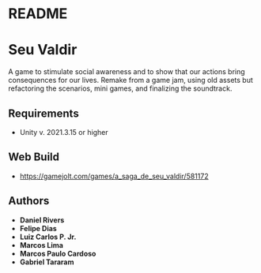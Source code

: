 # README #

# Seu Valdir

A game to stimulate social awareness and to show that our actions bring consequences for our lives.
Remake from a game jam, using old assets but refactoring the scenarios, mini games, and finalizing the soundtrack.

## Requirements

- Unity v. 2021.3.15 or higher

## Web Build

- https://gamejolt.com/games/a_saga_de_seu_valdir/581172

## Authors

* **Daniel Rivers**
* **Felipe Dias**
* **Luiz Carlos P. Jr.**
* **Marcos Lima**
* **Marcos Paulo Cardoso**
* **Gabriel Tararam**
